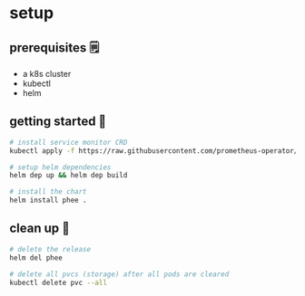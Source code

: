 # setup

## prerequisites 🗒️

- a k8s cluster
- kubectl
- helm

## getting started 🚀

```sh
# install service monitor CRD
kubectl apply -f https://raw.githubusercontent.com/prometheus-operator/prometheus-operator/main/example/prometheus-operator-crd/monitoring.coreos.com_servicemonitors.yaml

# setup helm dependencies
helm dep up && helm dep build

# install the chart
helm install phee .
```

## clean up 🧹

```sh
# delete the release
helm del phee

# delete all pvcs (storage) after all pods are cleared
kubectl delete pvc --all
```
